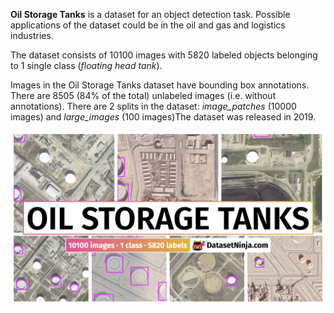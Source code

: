 **Oil Storage Tanks** is a dataset for an object detection task. Possible applications of the dataset could be in the oil and gas and logistics industries. 

The dataset consists of 10100 images with 5820 labeled objects belonging to 1 single class (*floating head tank*).

Images in the Oil Storage Tanks dataset have bounding box annotations. There are 8505 (84% of the total) unlabeled images (i.e. without annotations). There are 2 splits in the dataset: *image_patches* (10000 images) and *large_images* (100 images)The dataset was released in 2019.

<img src="https://github.com/dataset-ninja/oil-storage-tanks/raw/main/visualizations/poster.png">
